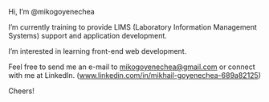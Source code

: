 Hi, I’m @mikogoyenechea

I’m currently training to provide LIMS (Laboratory Information Management Systems) support and application development.

I’m interested in learning front-end web development.

Feel free to send me an e-mail to mikogoyenechea@gmail.com or connect with me at LinkedIn. (www.linkedin.com/in/mikhail-goyenechea-689a82125)

Cheers!

<!---
mikogoyenechea/mikogoyenechea is a ✨ special ✨ repository because its `README.md` (this file) appears on your GitHub profile.
You can click the Preview link to take a look at your changes.
--->
